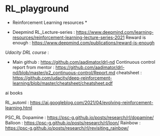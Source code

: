 # RL_playground

* Reinforcement Learning resources *
- Deepmind RL_Lecture-series :  https://www.deepmind.com/learning-resources/reinforcement-learning-lecture-series-2021
Reward is enough : https://www.deepmind.com/publications/reward-is-enough




*Udacity DRL course* : 
- Main github :  https://github.com/aadimator/drl-nd
Continuous control report from mentor : https://github.com/aadimator/drl-nd/blob/master/p2_continuous-control/Report.md
cheatsheet : https://github.com/udacity/deep-reinforcement-learning/blob/master/cheatsheet/cheatsheet.pdf

ai books 


RL_automl : https://ai.googleblog.com/2021/04/evolving-reinforcement-learning.html

PSC_RL
Dopamine : https://psc-g.github.io/posts/research/rl/dopamine/
Balloon : https://psc-g.github.io/posts/research/rl/loon/
Rainbow : https://psc-g.github.io/posts/research/rl/revisiting_rainbow/
